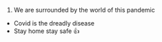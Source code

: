 1. We are surrounded by the world of this pandemic
 * Covid is the dreadly disease
 * Stay home stay safe
 :+1:
 
